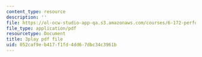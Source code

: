 ```yaml
---
content_type: resource
description: ''
file: https://ol-ocw-studio-app-qa.s3.amazonaws.com/courses/6-172-performance-engineering-of-software-systems-fall-2018/052caf9eb417f1fd4dd67dbc34c3961b_ulJm7_aTiQM.pdf
file_type: application/pdf
resourcetype: Document
title: 3play pdf file
uid: 052caf9e-b417-f1fd-4dd6-7dbc34c3961b
---
```

